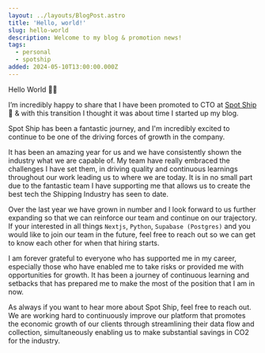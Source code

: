 ```yaml
---
layout: ../layouts/BlogPost.astro
title: 'Hello, world!'
slug: hello-world
description: Welcome to my blog & promotion news!
tags:
  - personal
  - spotship
added: 2024-05-10T13:00:00.000Z
---
```


Hello World 👋🏻

I’m incredibly happy to share that I have been promoted to CTO at [Spot Ship](https://spot-ship.com "Spot Ship") 🎉 & with this transition I thought it was about time I started up my blog.

Spot Ship has been a fantastic journey, and I'm incredibly excited to continue to be one of the driving forces of growth in the company.

It has been an amazing year for us and we have consistently shown the industry what we are capable of. My team have really embraced the challenges I have set them, in driving quality and continuous learnings throughout our work leading us to where we are today. It is in no small part due to the fantastic team I have supporting me that allows us to create the best tech the Shipping Industry has seen to date.

Over the last year we have grown in number and I look forward to us further expanding so that we can reinforce our team and continue on our trajectory. If your interested in all things `Nextjs`, `Python`, `Supabase (Postgres)` and you would like to join our team in the future, feel free to reach out so we can get to know each other for when that hiring starts.

I am forever grateful to everyone who has supported me in my career, especially those who have enabled me to take risks or provided me with opportunities for growth. It has been a journey of continuous learning and setbacks that has prepared me to make the most of the position that I am in now.

As always if you want to hear more about Spot Ship, feel free to reach out. We are working hard to continuously improve our platform that promotes the economic growth of our clients through streamlining their data flow and collection, simultaneously enabling us to make substantial savings in CO2 for the industry.
